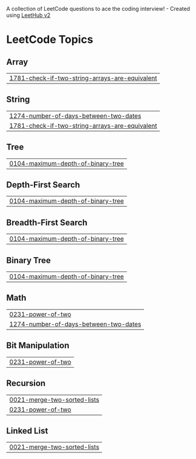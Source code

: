 A collection of LeetCode questions to ace the coding interview! - Created using [LeetHub v2](https://github.com/arunbhardwaj/LeetHub-2.0)
<!---LeetCode Topics Start-->
# LeetCode Topics
## Array
|  |
| ------- |
| [1781-check-if-two-string-arrays-are-equivalent](https://github.com/wesamabed/LeetCode/tree/master/1781-check-if-two-string-arrays-are-equivalent) |
## String
|  |
| ------- |
| [1274-number-of-days-between-two-dates](https://github.com/wesamabed/LeetCode/tree/master/1274-number-of-days-between-two-dates) |
| [1781-check-if-two-string-arrays-are-equivalent](https://github.com/wesamabed/LeetCode/tree/master/1781-check-if-two-string-arrays-are-equivalent) |
## Tree
|  |
| ------- |
| [0104-maximum-depth-of-binary-tree](https://github.com/wesamabed/LeetCode/tree/master/0104-maximum-depth-of-binary-tree) |
## Depth-First Search
|  |
| ------- |
| [0104-maximum-depth-of-binary-tree](https://github.com/wesamabed/LeetCode/tree/master/0104-maximum-depth-of-binary-tree) |
## Breadth-First Search
|  |
| ------- |
| [0104-maximum-depth-of-binary-tree](https://github.com/wesamabed/LeetCode/tree/master/0104-maximum-depth-of-binary-tree) |
## Binary Tree
|  |
| ------- |
| [0104-maximum-depth-of-binary-tree](https://github.com/wesamabed/LeetCode/tree/master/0104-maximum-depth-of-binary-tree) |
## Math
|  |
| ------- |
| [0231-power-of-two](https://github.com/wesamabed/LeetCode/tree/master/0231-power-of-two) |
| [1274-number-of-days-between-two-dates](https://github.com/wesamabed/LeetCode/tree/master/1274-number-of-days-between-two-dates) |
## Bit Manipulation
|  |
| ------- |
| [0231-power-of-two](https://github.com/wesamabed/LeetCode/tree/master/0231-power-of-two) |
## Recursion
|  |
| ------- |
| [0021-merge-two-sorted-lists](https://github.com/wesamabed/LeetCode/tree/master/0021-merge-two-sorted-lists) |
| [0231-power-of-two](https://github.com/wesamabed/LeetCode/tree/master/0231-power-of-two) |
## Linked List
|  |
| ------- |
| [0021-merge-two-sorted-lists](https://github.com/wesamabed/LeetCode/tree/master/0021-merge-two-sorted-lists) |
<!---LeetCode Topics End-->